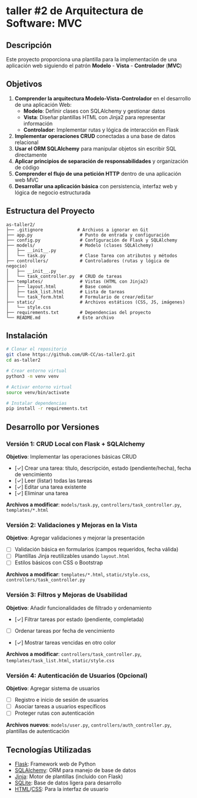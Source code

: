 # taller #2 de Arquitectura de Software: MVC

## Descripción

Este proyecto proporciona una plantilla para la implementación de una aplicación web siguiendo el patrón **Modelo** - **Vista** - **Controlador** (**MVC**)

## Objetivos

1. **Comprender la arquitectura Modelo-Vista-Controlador** en el desarrollo de una aplicación Web:
    - **Modelo**: Definir clases con SQLAlchemy y gestionar datos
    - **Vista**: Diseñar plantillas HTML con Jinja2 para representar información
    - **Controlador**: Implementar rutas y lógica de interacción en Flask
2. **Implementar operaciones CRUD** conectadas a una base de datos relacional
3. **Usar el ORM SQLAlchemy** para manipular objetos sin escribir SQL directamente
4. **Aplicar principios de separación de responsabilidades** y organización de código
5. **Comprender el flujo de una petición HTTP** dentro de una aplicación web MVC
6. **Desarrollar una aplicación básica** con persistencia, interfaz web y lógica de negocio estructurada

## Estructura del Proyecto

```
as-taller2/
├── .gitignore             # Archivos a ignorar en Git
├── app.py                  # Punto de entrada y configuración
├── config.py               # Configuración de Flask y SQLAlchemy
├── models/                 # Modelo (clases SQLAlchemy)
│   ├── __init__.py
│   └── task.py             # Clase Tarea con atributos y métodos
├── controllers/            # Controladores (rutas y lógica de negocio)
│   ├── __init__.py
│   └── task_controller.py  # CRUD de tareas
├── templates/              # Vistas (HTML con Jinja2)
│   ├── layout.html         # Base común
│   ├── task_list.html      # Lista de tareas
│   └── task_form.html      # Formulario de crear/editar
├── static/                 # Archivos estáticos (CSS, JS, imágenes)
│   └── style.css
├── requirements.txt        # Dependencias del proyecto
└── README.md              # Este archivo
```

## Instalación

```bash
# Clonar el repositorio
git clone https://github.com/UR-CC/as-taller2.git
cd as-taller2

# Crear entorno virtual
python3 -m venv venv

# Activar entorno virtual
source venv/bin/activate

# Instalar dependencias
pip install -r requirements.txt
```

## Desarrollo por Versiones

### Versión 1: CRUD Local con Flask + SQLAlchemy

**Objetivo**: Implementar las operaciones básicas CRUD

- [✓] Crear una tarea: título, descripción, estado (pendiente/hecha), fecha de vencimiento
- [✓] Leer (listar) todas las tareas
- [✓] Editar una tarea existente
- [✓] Eliminar una tarea

**Archivos a modificar**: `models/task.py`, `controllers/task_controller.py`, `templates/*.html`

### Versión 2: Validaciones y Mejoras en la Vista

**Objetivo**: Agregar validaciones y mejorar la presentación

- [ ] Validación básica en formularios (campos requeridos, fecha válida)
- [ ] Plantillas Jinja reutilizables usando `layout.html`
- [ ] Estilos básicos con CSS o Bootstrap

**Archivos a modificar**: `templates/*.html`, `static/style.css`, `controllers/task_controller.py`

### Versión 3: Filtros y Mejoras de Usabilidad

**Objetivo**: Añadir funcionalidades de filtrado y ordenamiento

- [✓] Filtrar tareas por estado (pendiente, completada)
- [ ] Ordenar tareas por fecha de vencimiento
- [✓] Mostrar tareas vencidas en otro color

**Archivos a modificar**: `controllers/task_controller.py`, `templates/task_list.html`, `static/style.css`

### Versión 4: Autenticación de Usuarios (Opcional)

**Objetivo**: Agregar sistema de usuarios

- [ ] Registro e inicio de sesión de usuarios
- [ ] Asociar tareas a usuarios específicos
- [ ] Proteger rutas con autenticación

**Archivos nuevos**: `models/user.py`, `controllers/auth_controller.py`, plantillas de autenticación

## Tecnologías Utilizadas

- [Flask](https://flask.palletsprojects.com/en/stable/): Framework web de Python
- [SQLAlchemy](https://docs.sqlalchemy.org/en/20/): ORM para manejo de base de datos
- [Jinja](https://jinja.palletsprojects.com/en/stable/): Motor de plantillas (incluido con Flask)
- [SQLite](https://www.sqlite.org/docs.html): Base de datos ligera para desarrollo
- [HTML](https://lenguajehtml.com/)/[CSS](https://lenguajecss.com): Para la interfaz de usuario

